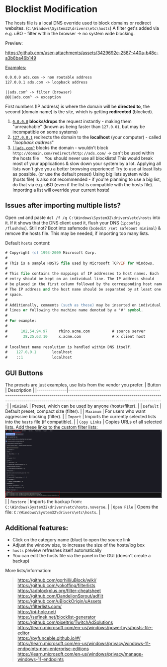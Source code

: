 # Blocklist Modification

The hosts file is a local DNS override used to block domains or redirect websites. (`C:\Windows\System32\drivers\etc\hosts`) A filter get's added via e.g. uBO - filter within the browser -> no system wide blocking.

Preview:

https://github.com/user-attachments/assets/3429692e-2587-440a-b48c-a3b8ba46b149

<ins>Examples:</ins>
```
0.0.0.0 ads.com -> non routable address
127.0.0.1 ads.com -> loopback address

||ads.com^ -> filter (browser)
@@||ads.com^ -> exception
```
First numbers (IP address) is where the domain will be **directed to**, the second (domain name) is the site, which is getting **redirected** (blocked). 

1. [`0.0.0.0`](https://en.wikipedia.org/wiki/0.0.0.0) **blocks/drops** the request instantly - making them "unreachable" (known as being faster than `127.0.01`, but may be incompatible on some systems)
2. [`127.0.0.1`](https://en.wikipedia.org/wiki/localhost) redirects the domain to the **localhost** (your computer) - called "*loopback address*"
3. [`||ads.com^`](https://adblockplus.org/filter-cheatsheet?DE_EXCEPTION=1) blocks the domain - wouldn't block `http://domain.com/redirect/http://ads.com/` -> can't be used within the hosts file
⠀
You should never use all blocklists! This would break most of your applications & slow down your system by a lot. Applying all lists won't give you a better browsing experience! Try to use at least lists as possible. (or use the default preset) Using big lists system wide (hosts file) is also not recommended - if you're planning to use a big list, do that via e.g. uBO (even if the list is compatible with the hosts file). Importing a list will override your current hosts!

## Issues after importing multiple lists?

Open `cmd` and paste `del /f /q C:\Windows\System32\drivers\etc\hosts` into it. If it shows that the DNS client used it, flush your DNS (`ipconfig /flushdns`). Still not? Boot into safemode (`bcdedit /set safeboot minimal`) & remove the hosts file. This may be needed, if importing too many lists.

Default `hosts` content:
```ps
# Copyright (c) 1993-2009 Microsoft Corp.
#
# This is a sample HOSTS file used by Microsoft TCP/IP for Windows.
#
# This file contains the mappings of IP addresses to host names. Each
# entry should be kept on an individual line. The IP address should
# be placed in the first column followed by the corresponding host name.
# The IP address and the host name should be separated by at least one
# space.
#
# Additionally, comments (such as these) may be inserted on individual
# lines or following the machine name denoted by a '#' symbol.
#
# For example:
#
#      102.54.94.97     rhino.acme.com          # source server
#       38.25.63.10     x.acme.com              # x client host

# localhost name resolution is handled within DNS itself.
#    127.0.0.1       localhost
#    ::1             localhost
```

## GUI Buttons
The presets are just examples, use lists from the vendor you prefer.
| Button        | Description                                                                                                                                                                                               |
|---------------|-----------------------------------------------------------------------------------------------------------------------------------------------------------------------------------------------------------|
| `Minimal`     | Preset, which can be used by anyone (hosts/filter).                                                                                                                                                       |
| `Default`     | Default preset, compact size (filter).                                                                                                                                                                    |
| `Maximum`     | For users who want aggressive blocking (filter).                                                                                                                                                          |
| `Import`      | Imports the currently selected lists into the `hosts` file (if compatible).                                                                                                                               |
| `Copy Links`  | Copies URLs of all selected lists. Add these links to the custom filter lists:<br>![ubolinks](https://github.com/5Noxi/Blocklist-Modification/blob/main/ubolinks.png?raw=true)       |
| `Restore`     | Imports the backup from: `C:\Windows\System32\drivers\etc\hosts.noverse`.                                                                                                                                 |
| `Open File`   | Opens the file: `C:\Windows\System32\drivers\etc\hosts`.                                                                                                                                                   |

## Additional features:
- Click on the category name (blue) to open the source link
- Adjust the window size, to increase the size of the hosts/log box
- `hosts` preview refreshes itself automatically
- You can edit the hosts file via the panel in the GUI (doesn't create a backup)

More lists/information:</ins>
> https://github.com/gorhill/uBlock/wiki/  
> https://github.com/yokoffing/filterlists  
> https://adblockplus.org/filter-cheatsheet  
> https://github.com/DandelionSprout/adfilt  
> https://github.com/uBlockOrigin/uAssets  
> https://filterlists.com/  
> https://pi-hole.net/  
> https://sefinek.net/blocklist-generator  
> https://github.com/pixeltris/TwitchAdSolutions  
> https://learn.microsoft.com/en-us/windows/powertoys/hosts-file-editor  
> https://pyfunceble.github.io/#/  
> https://learn.microsoft.com/en-us/windows/privacy/windows-11-endpoints-non-enterprise-editions  
> https://learn.microsoft.com/en-us/windows/privacy/manage-windows-11-endpoints  
